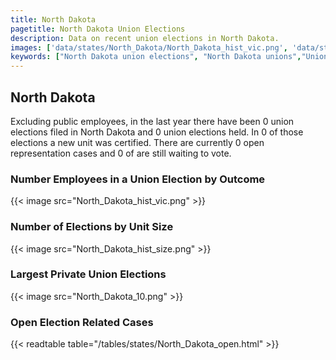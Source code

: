```yaml
---
title: North Dakota
pagetitle: North Dakota Union Elections
description: Data on recent union elections in North Dakota.
images: ['data/states/North_Dakota/North_Dakota_hist_vic.png', 'data/states/North_Dakota/North_Dakota_hist_size.png', 'data/states/North_Dakota/North_Dakota_10.png']
keywords: ["North Dakota union elections", "North Dakota unions","Union elections"]
---
```

##  North Dakota

Excluding public employees, in the last year there have been 0 union elections filed in North Dakota and 0 union elections held. In 0 of those elections a new unit was certified. There are currently 0 open representation cases and 0 of are still waiting to vote.

### Number Employees in a Union Election by Outcome
{{< image src="North_Dakota_hist_vic.png" >}}

### Number of Elections by Unit Size
{{< image src="North_Dakota_hist_size.png" >}}

### Largest Private Union Elections
{{< image src="North_Dakota_10.png" >}}

### Open Election Related Cases
{{< readtable table="/tables/states/North_Dakota_open.html" >}}

